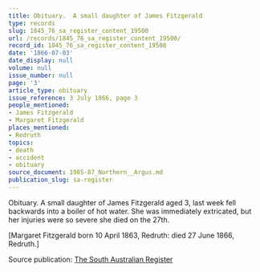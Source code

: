 ```yaml
---
title: Obituary.  A small daughter of James Fitzgerald
type: records
slug: 1845_76_sa_register_content_19500
url: /records/1845_76_sa_register_content_19500/
record_id: 1845_76_sa_register_content_19500
date: '1866-07-03'
date_display: null
volume: null
issue_number: null
page: '3'
article_type: obituary
issue_reference: 3 July 1866, page 3
people_mentioned:
- James Fitzgerald
- Margaret Fitzgerald
places_mentioned:
- Redruth
topics:
- death
- accident
- obituary
source_document: 1985-87_Northern__Argus.md
publication_slug: sa-register
---
```


Obituary.  A small daughter of James Fitzgerald aged 3, last week fell backwards into a boiler of hot water.  She was immediately extricated, but her injuries were so severe she died on the 27th.

[Margaret Fitzgerald born 10 April 1863, Redruth: died 27 June 1866, Redruth.]

Source publication: [The South Australian Register](/publications/sa-register/)
